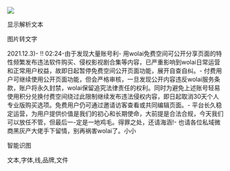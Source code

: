 ![](https://images.cubox.pro/1638473205511/17009/image.jpg)

显示解析文本

图片转文字

2021.12.3)-
!! 02:24-由于发现大量账号利-
用wolai免费空间可公开分享页面的特性频繁发布违法软件购买、侵权影视剧合集等内容，已严重影响到wolai日常运营和正常用户权益，故即日起暂停免费空间公开页面功能，展开自查自纠。-
付费用户可继续使用公开页面功能，但会严格审核，一旦发现公开内容违反wolai服务条款，账户将永久封禁，wolai保留追究法律责任的权利。同时为避免上述账号轻易使用积分兑换付费空间绕过此限制继续发布违法侵权内容，即日起取消30天个人专业版购买选项。免费用户仍可通过邀请访客查看或共同编辑页面。-
平台长久稳定运营，为用户提供价值是我们的初心和长期使命，大前提是合法合规，今天我们可以放任不管，但最后一-定是一地鸡毛。得罪之处，还请海涵!-
也请各位私域微商黑灰产大佬手下留情，别再祸害wolai了。小小

智能识图

文本,字体,线,品牌,文件